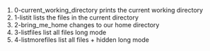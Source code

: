 1. 0-current_working_directory prints the current working directory
2. 1-listit lists the files in the current directory
3. 2-bring_me_home changes to our home directory
4. 3-listfiles list all files long mode
5. 4-listmorefiles list all files + hidden long mode